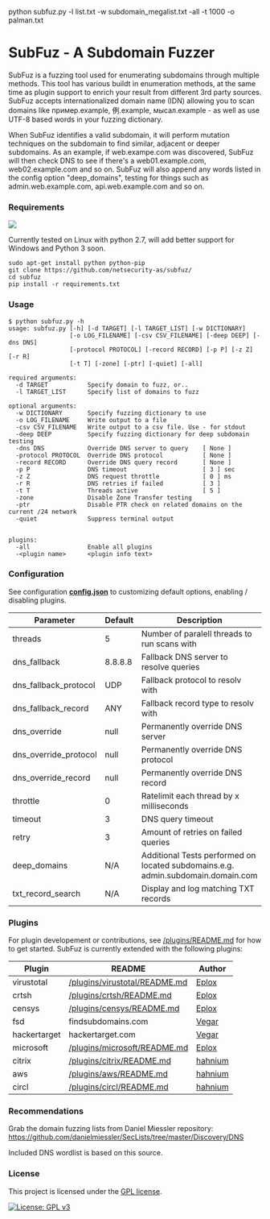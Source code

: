python subfuz.py -l list.txt -w subdomain_megalist.txt  -all  -t 1000 -o palman.txt



# SubFuz - A Subdomain Fuzzer
SubFuz is a fuzzing tool used for enumerating subdomains through multiple methods. 
This tool has various buildt in enumeration methods, at the same time as plugin support to enrich your result from different 3rd party sources. SubFuz accepts internationalized domain name (IDN) allowing you to scan domains like  пример.example, 例.example, мысал.example - as well as use UTF-8 based words in your fuzzing dictionary.

When SubFuz identifies a valid subdomain, it will perform mutation techniques on the subdomain to find similar, adjacent or deeper subdomains. As an example, if web.exampe.com was discovered, SubFuz will then check DNS to see if there's a web01.example.com, web02.example.com and so on. SubFuz will also append any words listed in the config option "deep_domains", testing for things such as admin.web.example.com, api.web.example.com and so on.

### Requirements
[![](https://img.shields.io/badge/python-2.7-blue.svg)](https://www.python.org/download/releases/2.7/)

Currently tested on Linux with python 2.7, will add better support for Windows and Python 3 soon.
```
sudo apt-get install python python-pip
git clone https://github.com/netsecurity-as/subfuz/
cd subfuz
pip install -r requirements.txt
```

### Usage
```
$ python subfuz.py -h
usage: subfuz.py [-h] [-d TARGET] [-l TARGET_LIST] [-w DICTIONARY]
                 [-o LOG_FILENAME] [-csv CSV_FILENAME] [-deep DEEP] [-dns DNS]
                 [-protocol PROTOCOL] [-record RECORD] [-p P] [-z Z] [-r R]
                 [-t T] [-zone] [-ptr] [-quiet] [-all]

required arguments:
  -d TARGET           Specify domain to fuzz, or..
  -l TARGET_LIST      Specify list of domains to fuzz

optional arguments:
  -w DICTIONARY       Specify fuzzing dictionary to use
  -o LOG_FILENAME     Write output to a file
  -csv CSV_FILENAME   Write output to a csv file. Use - for stdout
  -deep DEEP          Specify fuzzing dictionary for deep subdomain testing
  -dns DNS            Override DNS server to query    [ None ]
  -protocol PROTOCOL  Override DNS protocol           [ None ]
  -record RECORD      Override DNS query record       [ None ]
  -p P                DNS timeout                     [ 3 ] sec
  -z Z                DNS request throttle            [ 0 ] ms
  -r R                DNS retries if failed           [ 3 ]
  -t T                Threads active                  [ 5 ]
  -zone               Disable Zone Transfer testing
  -ptr                Disable PTR check on related domains on the current /24 network
  -quiet              Suppress terminal output


plugins:
  -all                Enable all plugins
  -<plugin name>      <plugin info text>
```

### Configuration
See configuration [**config.json**](/config.json) to customizing default options, enabling / disabling plugins.

| Parameter | Default | Description |
| ------ | ------ | ------ |
| threads | 5 | Number of paralell threads to run scans with |
| dns_fallback | 8.8.8.8 | Fallback DNS server to resolve queries |
| dns_fallback_protocol | UDP | Fallback protocol to resolv with |
| dns_fallback_record | ANY | Fallback record type to resolv with |
| dns_override | null | Permanently override DNS server |
| dns_override_protocol | null | Permanently override DNS protocol |
| dns_override_record | null | Permanently override DNS record |
| throttle | 0 | Ratelimit each thread by x milliseconds |
| timeout | 3 | DNS query timeout |
| retry | 3 | Amount of retries on failed queries |
| deep_domains | N/A | Additional Tests performed on located subdomains.e.g. admin.subdomain.domain.com
| txt_record_search | N/A | Display and log matching TXT records |

### Plugins
For plugin developement or contributions, see [/plugins/README.md](/plugins/README.md) for how to get started.
SubFuz is currently extended with the following plugins:

| Plugin | README | Author |
| ------ | ------ | ------ |
| virustotal | [/plugins/virustotal/README.md](plugins/virustotal/README.md) | [Eplox](https://github.com/Eplox/) |
| crtsh | [/plugins/crtsh/README.md](plugins/crtsh/README.md) | [Eplox](https://github.com/Eplox/) |
| censys | [/plugins/censys/README.md](plugins/censys/README.md) | [Eplox](https://github.com/Eplox/) |
| fsd | findsubdomains.com | [Vegar](https://github.com/VegarLH)
| hackertarget | hackertarget.com | [Vegar](https://github.com/VegarLH)
| microsoft | [/plugins/microsoft/README.md](plugins/microsoft/README.md) | [Eplox](https://github.com/Eplox/) |
| citrix | [/plugins/citrix/README.md](plugins/citrix/README.md) | [hahnium](https://github.com/hahnium) |
| aws | [/plugins/aws/README.md](plugins/aws/README.md) | [hahnium](https://github.com/hahnium) |
| circl | [/plugins/circl/README.md](plugins/circl/README.md) | [hahnium](https://github.com/hahnium) |

### Recommendations
Grab the domain fuzzing lists from Daniel Miessler repository: https://github.com/danielmiessler/SecLists/tree/master/Discovery/DNS

Included DNS wordlist is based on this source. 

### License
This project is licensed under the [GPL license](/LICENSE.md). 

[![License: GPL v3](https://img.shields.io/badge/License-GPLv3-blue.svg)](https://www.gnu.org/licenses/gpl-3.0)
